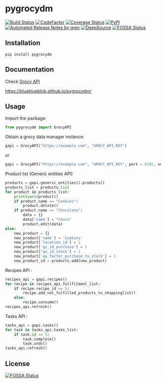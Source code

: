 # pygrocydm
[![Build Status](https://travis-ci.com/BlueBlueBlob/pygrocydm.svg?branch=master)](https://travis-ci.com/BlueBlueBlob/pygrocydm)
[![CodeFactor](https://www.codefactor.io/repository/github/blueblueblob/pygrocydm/badge)](https://www.codefactor.io/repository/github/blueblueblob/pygrocydm)
[![Coverage Status](https://coveralls.io/repos/github/BlueBlueBlob/pygrocydm/badge.svg?branch=master)](https://coveralls.io/github/BlueBlueBlob/pygrocydm?branch=master)
[![PyPI](https://img.shields.io/pypi/v/pygrocydm.svg)](https://pypi.org/project/pygrocydm/)
[![Automated Release Notes by gren](https://img.shields.io/badge/%F0%9F%A4%96-release%20notes-00B2EE.svg)](https://github-tools.github.io/github-release-notes/)
[![DeepSource](https://static.deepsource.io/deepsource-badge-light-mini.svg)](https://deepsource.io/gh/BlueBlueBlob/pygrocydm/?ref=repository-badge)
[![FOSSA Status](https://app.fossa.io/api/projects/git%2Bgithub.com%2FBlueBlueBlob%2Fpygrocydm.svg?type=shield)](https://app.fossa.io/projects/git%2Bgithub.com%2FBlueBlueBlob%2Fpygrocydm?ref=badge_shield)

## Installation

`pip install pygrocydm`


## Documentation

Check [Grocy API](https://demo.grocy.info/api#/Generic%20entity%20interactions)

https://blueblueblob.github.io/pygrocydm/


## Usage
Import the package: 
```python
from pygrocydm import GrocyAPI
```

Obtain a grocy data manager instance:
```python
gapi = GrocyAPI("https://example.com", "GROCY_API_KEY")
```
or
```python
gapi = GrocyAPI("https://example.com", "GROCY_API_KEY", port = 9192, verify_ssl = True)
```

Product list (Generic entities API)
```python
products = gapi.generic_entities().products()
products_list = products.list
for product in products_list:
    print(vars(product))
    if product.name == "Cookies":
        product.delete()
    if product.name == "Chocolate":
        data = {}
        data['name'] = "Choco"
        product.edit(data)
else:
    new_product = {}
    new_product['name'] = 'Cookies'
    new_product['location_id'] = 1
    new_product['qu_id_purchase'] = 1
    new_product['qu_id_stock'] = 1
    new_product['qu_factor_purchase_to_stock'] = 1
    new_product_id = products.add(new_product)
```

Recipes API :
```python
recipes_api = gapi.recipes()
for recipe in recipes_api.fullfilment_list:
    if recipe.recipe_id == 5:
        recipe.add_not_fulfilled_products_to_shoppinglist()
    else:
        recipe.consume()
recipes_api.refresh()
```

Tasks API :
```python
tasks_api = gapi.tasks()
for task in tasks_api.tasks_list:
    if task.id == 5:
        task.complete()
        task.undo()
tasks_api.refresh()
```

## License
[![FOSSA Status](https://app.fossa.io/api/projects/git%2Bgithub.com%2FBlueBlueBlob%2Fpygrocydm.svg?type=large)](https://app.fossa.io/projects/git%2Bgithub.com%2FBlueBlueBlob%2Fpygrocydm?ref=badge_large)